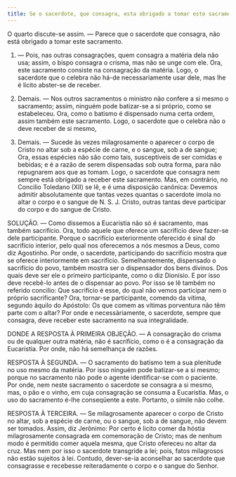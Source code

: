 ```yaml
---
title: Se o sacerdote, que consagra, esta obrigado a tomar este sacramento
---
```


O quarto discute-se assim. — Parece que o sacerdote que consagra, não está obrigado a tomar este sacramento.  

1. — Pois, nas outras consagrações, quem consagra a matéria dela não usa; assim, o bispo consagra o crisma, mas não se unge com ele. Ora, este sacramento consiste na consagração da matéria. Logo, o sacerdote que o celebra não há-de necessariamente usar dele, mas lhe é lícito abster-se de receber.  

2. Demais. — Nos outros sacramentos o ministro não confere a si mesmo o sacramento; assim, ninguém pode batizar-se a si próprio, como se estabeleceu. Ora, como o batismo é dispensado numa certa ordem, assim também este sacramento. Logo, o sacerdote que o celebra não o deve receber de si mesmo,  

3. Demais. — Sucede às vezes milagrosamente o aparecer o corpo de Cristo no altar sob a espécie de carne, e o sangue, sob a de sangue; Ora, essas espécies não são como tais, susceptíveis de ser comidas e bebidas; e é a razão de serem dispensadas sob outra forma, para não repugnarem aos que as tomam. Logo, o sacerdote que consagra nem sempre está obrigado a receber este sacramento.  Mas, em contrário, no Concilio Toledano (XII) se lê, e é uma disposição canônica: Devemos admitir absolutamente que tantas vezes quantas o sacerdote imola no altar o corpo e o sangue de N. S. J. Cristo, outras tantas deve participar do corpo e do sangue de Cristo.  

SOLUÇÃO. — Como dissemos a Eucaristia não só é sacramento, mas também sacrifício. Ora, todo aquele que oferece um sacrifício deve fazer-se dele participante. Porque o sacrifício exteriormente oferecido é sinal do sacrifício interior, pelo qual nos oferecemos a nós mesmos a Deus, como diz Agostinho. Por onde, o sacerdote, participando do sacrifício mostra que se oferece interiormente em sacrifício. Semelhantemente, dispensado o sacrifício do povo, também mostra ser o dispensador dos bens divinos. Dos quais deve ser ele o primeiro participante, como o diz Dionísio. E por isso deve recebê-lo antes de o dispensar ao povo. Por isso se lê também no referido concilio: Que sacrifício é esse, do qual não vemos participar nem o próprio sacrificante? Ora, tornar-se participante, comendo da vítima, segundo àquilo do Apóstolo: Os que comem as vítimas porventura não têm parte com o altar? Por onde e necessàriamente, o sacerdote, sempre que consagra, deve receber este sacramento na sua integralidade.  

DONDE A RESPOSTA À PRIMEIRA OBJEÇÃO. — A consagração do crisma ou de qualquer outra matéria, não é sacrifício, como o é a consagração da Eucaristia. Por onde, não há semelhança de razões.  

RESPOSTA À SEGUNDA. — O sacramento do batismo tem a sua plenitude no uso mesmo da matéria. Por isso ninguém pode batizar-se a si mesmo; porque no sacramento não pode o agente identificar-se com o paciente. Por onde, nem neste sacramento o sacerdote se consagra a si mesmo, mas, o pão e o vinho, em cuja consagração se consuma a Eucaristia. Mas, o uso do sacramento é-lhe conseqüente a este. Portanto, o símile não colhe. 

RESPOSTA À TERCEIRA. — Se milagrosamente aparecer o corpo de Cristo no altar, sob a espécie de carne, ou o sangue, sob a de sangue, não devem ser tomados. Assim, diz Jerônimo: Por certo é licito comer da hóstia milagrosamente consagrada em comemoração de Cristo; mas de nenhum modo é permitido comer aquela mesma, que Cristo ofereceu no altar da cruz. Mas nem por isso o sacerdote transgride a lei; pois, fatos milagrosos não estão sujeitos à lei. Contudo, dever-se-ia aconselhar ao sacerdote que consagrasse e recebesse reiteradamente o corpo e o sangue do Senhor.